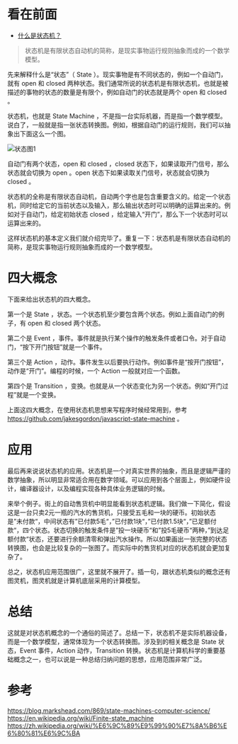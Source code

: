 看在前面
====

* <a href="https://zhuanlan.zhihu.com/p/47434856">什么是状态机？</a>

> 状态机是有限状态自动机的简称，是现实事物运行规则抽象而成的一个数学模型。

先来解释什么是“状态”（ State ）。现实事物是有不同状态的，例如一个自动门，就有 open 和 closed 两种状态。我们通常所说的状态机是有限状态机，也就是被描述的事物的状态的数量是有限个，例如自动门的状态就是两个 open 和 closed 。

状态机，也就是 State Machine ，不是指一台实际机器，而是指一个数学模型。说白了，一般就是指一张状态转换图。例如，根据自动门的运行规则，我们可以抽象出下面这么一个图。

![状态图1]()

自动门有两个状态，open 和 closed ，closed 状态下，如果读取开门信号，那么状态就会切换为 open 。open 状态下如果读取关门信号，状态就会切换为 closed 。

状态机的全称是有限状态自动机，自动两个字也是包含重要含义的。给定一个状态机，同时给定它的当前状态以及输入，那么输出状态时可以明确的运算出来的。例如对于自动门，给定初始状态 closed ，给定输入“开门”，那么下一个状态时可以运算出来的。

这样状态机的基本定义我们就介绍完毕了。重复一下：状态机是有限状态自动机的简称，是现实事物运行规则抽象而成的一个数学模型。

四大概念
====

下面来给出状态机的四大概念。

第一个是 State ，状态。一个状态机至少要包含两个状态。例如上面自动门的例子，有 open 和 closed 两个状态。

第二个是 Event ，事件。事件就是执行某个操作的触发条件或者口令。对于自动门，“按下开门按钮”就是一个事件。

第三个是 Action ，动作。事件发生以后要执行动作。例如事件是“按开门按钮”，动作是“开门”。编程的时候，一个 Action 一般就对应一个函数。

第四个是 Transition ，变换。也就是从一个状态变化为另一个状态。例如“开门过程”就是一个变换。

上面这四大概念，在使用状态机思想来写程序时候经常用到，参考 https://github.com/jakesgordon/javascript-state-machine 。

应用
====

最后再来说说状态机的应用。状态机是一个对真实世界的抽象，而且是逻辑严谨的数学抽象，所以明显非常适合用在数字领域。可以应用到各个层面上，例如硬件设计，编译器设计，以及编程实现各种具体业务逻辑的时候。

来举个例子。街上的自动售货机中明显能看到状态机逻辑。我们做一下简化，假设这是一台只卖2元一瓶的汽水的售货机，只接受五毛和一块的硬币。初始状态是”未付款“，中间状态有”已付款5毛“，”已付款1块“，”已付款1.5块“，”已足额付款“，四个状态。状态切换的触发条件是”投一块硬币“和”投5毛硬币“两种，”到达足额付款“状态，还要进行余额清零和弹出汽水操作。所以如果画出一张完整的状态转换图，也会是比较复杂的一张图了。而实际中的售货机对应的状态机就会更加复杂了。

总之，状态机应用范围很广，这里就不展开了。插一句，跟状态机类似的概念还有图灵机，图灵机就是计算机底层采用的计算模型。

总结
====

这就是对状态机概念的一个通俗的简述了。总结一下，状态机不是实际机器设备，而是一个数学模型，通常体现为一个状态转换图。涉及到的相关概念是 State 状态，Event 事件，Action 动作，Transition 转换。状态机是计算机科学的重要基础概念之一，也可以说是一种总结归纳问题的思想，应用范围非常广泛。

参考
====

https://blog.markshead.com/869/state-machines-computer-science/
https://en.wikipedia.org/wiki/Finite-state_machine
https://zh.wikipedia.org/wiki/%E6%9C%89%E9%99%90%E7%8A%B6%E6%80%81%E6%9C%BA
